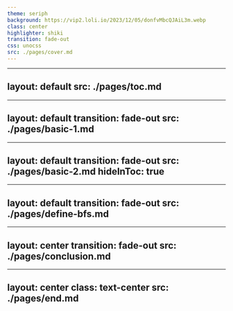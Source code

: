 ```yaml
---
theme: seriph
background: https://vip2.loli.io/2023/12/05/donfvMbcQJAiL3m.webp
class: center
highlighter: shiki
transition: fade-out
css: unocss
src: ./pages/cover.md
---
```


---
layout: default
src: ./pages/toc.md
---

---
layout: default
transition: fade-out
src: ./pages/basic-1.md
---

---
layout: default
transition: fade-out
src: ./pages/basic-2.md
hideInToc: true
---

---
layout: default
transition: fade-out
src: ./pages/define-bfs.md
---

--- 
layout: center
transition: fade-out
src: ./pages/conclusion.md
---

---
layout: center
class: text-center
src: ./pages/end.md
---